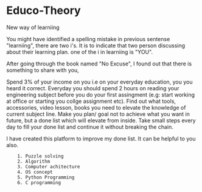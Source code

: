 # Educo-Theory
New way of learniing

You might have identified a spelling mistake in previous sentense "learniing", there are two i's. It is to indicate that two person discussing about their learning plan. one of the i in learniing is "YOU".

After going through the book named "No Excuse", I found out that there is something to share with you,

Spend 3% of your income on you i.e on your everyday education, you you heard it correct. Everyday you should spend 2 hours on reading your engineering subject before you do your first assingment (e.g: start working at office or starting you collge assignment etc). Find out what tools, accessories, video lesson, books you need to elevate the knowledge of current subject line. Make you plan/ goal not to achieve what you want in future, but a done list which will elevate from inside. Take small steps every day to fill your done list and continue it without breaking the chain.

I have created this platform to improve my done list. It can be helpful to you also.

        1. Puzzle solving
        2. Algorithm
        3. Computer achitecture        
        4. OS concept
        5. Python Programming
        6. C programming



